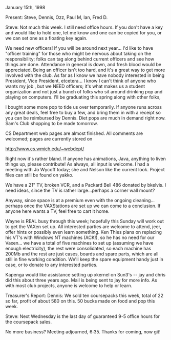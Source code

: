  January 15th, 1998 </p><p>
Present: Steve, Dennis, Ozz, Paul M, Ian, Fred D. </p><p>
Steve: Not much this week. I still need office hours. If you don't have a key and would like to hold one, let me know and one can be copied for you, or we can set one as a floating key again. </p><p>
We need new officers! If you will be around next year... I'd like to have "officer training" for those who might be nervous about taking on the responsibility; folks can tag along behind current officers and see how things are done. Attendance in general is down, and fresh blood would be appreciated. Being an officer isn't too hard, and it's a great way to get more involved with the club. As far as I know we have nobody interested in being President, Vice President, etcetera... I know I can't think of anyone who wants my job <much general hilarity>, but we NEED officers; it's what makes us a student organization and not just a bunch of folks who sit around drinking pop and playing on computers. I'll be graduating this spring along with other folks,  </p><p>
<skull joins the party> </p><p>
I bought some more pop to tide us over temporarily. If anyone runs across any great deals, feel free to buy a few, and bring them in with a receipt so  you can be reimbursed by Dennis. Diet pops are much in demand right now. Sam's Club shopping to be made tomorrow. </p><p>
CS Department web pages are almost finished. All comments are welcomed; pages are currently stored on </p><p>
http://www.cs.wmich.edu/~webdept/ </p><p>
Right now it's rather bland. If anyone has animations, Java, anything to liven things up, please contribute! As always, all input is welcome. I had a meeting with Jo Wycoff today; she and Nelson like the current look. Project files can still be found on yakko. </p><p>
We have a 21" TV, broken VCR, and a Packard Bell 486 donated by bkelvis. I need ideas, since the TV is rather large...perhaps a corner wall mount? </p><p>
<maile joins the party> </p><p>
Anyway, since space is at a premium even with the ongoing cleaning... perhaps once the VAXStations are set up we can come to a conclusion. If anyone here wants a TV, feel free to cart it home. </p><p>
Wayne is REAL busy through this week; hopefully this Sunday will work out to get the VAXen set up. All interested parties are welcome to attend, jeer, offer hints or possibly even learn something. Ken Thies plans on replacing his VT's with Windows NT machines (ACK!), so he has no need for our Vaxen... we have a total of five machines to set up (assuming we have enough electricity), the rest were consolidated, so each machine has 200Mb and the rest are just cases, boards and spare parts, which are all still in fine working condition. We'll keep the spare equipment handy just in case, or to donate to any interested parties. </p><p>
Kapenga would like assistance setting up xkernel on Sun3's -- jay and chris did this about three years ago. Mail is being sent to jay for more info. As with most club projects, anyone is welcome to help or learn. </p><p>
Treasurer's Report: Dennis: We sold ten coursepacks this week, total of 22 so far, profit of about 580 on this. 50 bucks made on food and pop this week. </p><p>
Steve: Next Wednesday is the last day of guaranteed 9-5 office hours for the coursepack sales.  </p><p>
No more business? Meeting adjourned, 6:35. Thanks for coming, now git! </p><p>
</p>
